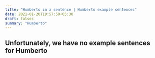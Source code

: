 ```yaml
---
title: "Humberto in a sentence | Humberto example sentences"
date: 2021-01-20T19:57:50+05:30
draft: falses
summary: "Humberto"
---
```

## Unfortunately, we have no example sentences for Humberto                 
